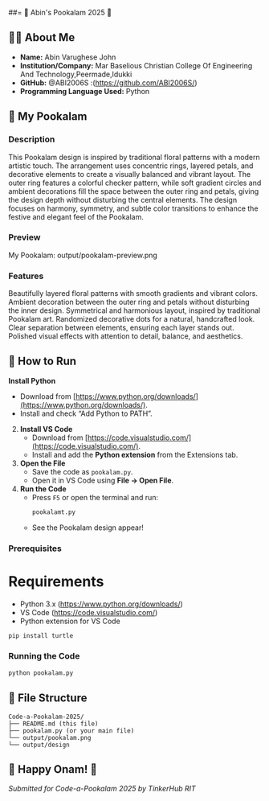 

##= 🌸 Abin's Pookalam 2025 🌸

## 👨‍💻 About Me
- **Name:** Abin Varughese John
- **Institution/Company:** Mar Baselious Christian College Of Engineering And Technology,Peermade,Idukki
- **GitHub:**  @ABI2006S :(https://github.com/ABI2006S/)
- **Programming Language Used:** Python
## 🎨 My Pookalam

### Description
This Pookalam design is inspired by traditional floral patterns with a modern artistic touch. The arrangement uses concentric rings, layered petals, and decorative elements to create a visually balanced and vibrant layout. The outer ring features a colorful checker pattern, while soft gradient circles and ambient decorations fill the space between the outer ring and petals, giving the design depth without disturbing the central elements. The design focuses on harmony, symmetry, and subtle color transitions to enhance the festive and elegant feel of the Pookalam.
### Preview
My Pookalam: 
    output/pookalam-preview.png

### Features
Beautifully layered floral patterns with smooth gradients and vibrant colors.
Ambient decoration between the outer ring and petals without disturbing the inner design.
Symmetrical and harmonious layout, inspired by traditional Pookalam art.
Randomized decorative dots for a natural, handcrafted look.
Clear separation between elements, ensuring each layer stands out.
Polished visual effects with attention to detail, balance, and aesthetics.

## 🚀 How to Run
 **Install Python**
   - Download from [https://www.python.org/downloads/](https://www.python.org/downloads/).
   - Install and check “Add Python to PATH”.
2. **Install VS Code**
   - Download from [https://code.visualstudio.com/](https://code.visualstudio.com/).
   - Install and add the **Python extension** from the Extensions tab.
3. **Open the File**
   - Save the code as `pookalam.py`.
   - Open it in VS Code using **File → Open File**.
4. **Run the Code**
   - Press `F5` or open the terminal and run:
      ```bash
     pookalamt.py
     ```
   - See the Pookalam design appear!
### Prerequisites
# Requirements
- Python 3.x (https://www.python.org/downloads/)
- VS Code (https://code.visualstudio.com/)
- Python extension for VS Code

```bash
pip install turtle
```
### Running the Code
```bash
python pookalam.py
```
## 📁 File Structure
```
Code-a-Pookalam-2025/
├── README.md (this file)
├── pookalam.py (or your main file)
└── output/pookalam.png
└── output/design
```
## 🎊 Happy Onam! 🎊
*Submitted for Code-a-Pookalam 2025 by TinkerHub RIT*
